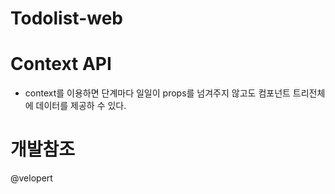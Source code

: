 # Todolist-web
# Context API
- context를 이용하면 단계마다 일일이 props를 넘겨주지 않고도 컴포넌트 트리전체에 데이터를 제공하 수 있다.
# 개발참조
@velopert
